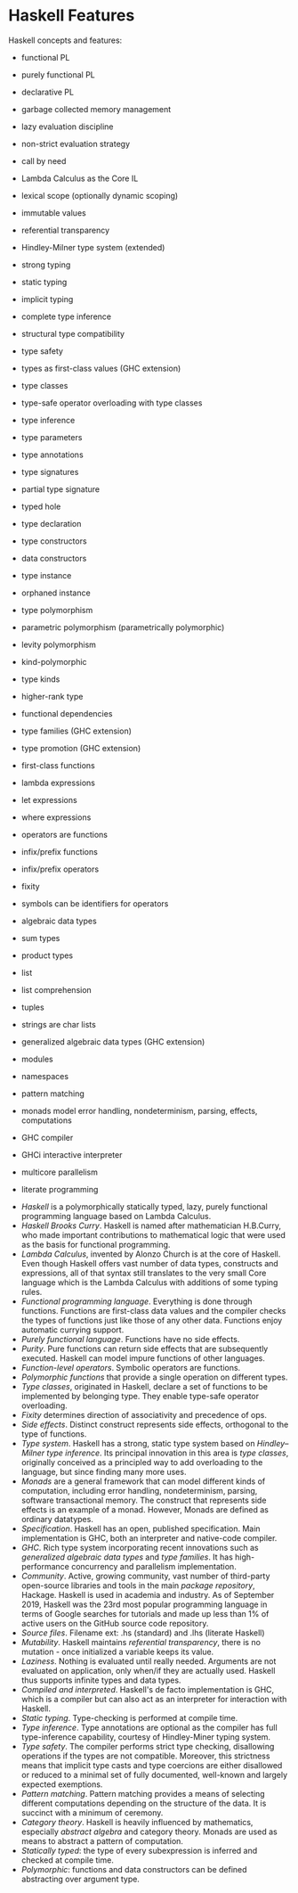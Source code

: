 # Haskell Features

Haskell concepts and features:
- functional PL
- purely functional PL
- declarative PL
- garbage collected memory management
- lazy evaluation discipline
- non-strict evaluation strategy
- call by need
- Lambda Calculus as the Core IL
- lexical scope (optionally dynamic scoping)
- immutable values
- referential transparency
- Hindley-Milner type system (extended)
- strong typing
- static typing
- implicit typing
- complete type inference
- structural type compatibility
- type safety
- types as first-class values (GHC extension)
- type classes
- type-safe operator overloading with type classes
- type inference
- type parameters
- type annotations
- type signatures
- partial type signature
- typed hole
- type declaration
- type constructors
- data constructors
- type instance
- orphaned instance
- type polymorphism
- parametric polymorphism (parametrically polymorphic)
- levity polymorphism
- kind-polymorphic
- type kinds
- higher-rank type
- functional dependencies
- type families (GHC extension)
- type promotion (GHC extension)

- first-class functions
- lambda expressions
- let expressions
- where expressions
- operators are functions
- infix/prefix functions
- infix/prefix operators
- fixity
- symbols can be identifiers for operators
- algebraic data types
- sum types
- product types
- list
- list comprehension
- tuples
- strings are char lists
- generalized algebraic data types (GHC extension)
- modules
- namespaces
- pattern matching
- monads model error handling, nondeterminism, parsing, effects, computations
- GHC compiler
- GHCi interactive interpreter
- multicore parallelism
- literate programming




* *Haskell* is a polymorphically statically typed, lazy, purely functional programming language based on Lambda Calculus.
* *Haskell Brooks Curry*. Haskell is named after mathematician H.B.Curry, who made important contributions to mathematical logic that were used as the basis for functional programming.
* *Lambda Calculus*, invented by Alonzo Church is at the core of Haskell. Even though Haskell offers vast number of data types, constructs and expressions, all of that syntax still translates to the very small Core language which is the Lambda Calculus with additions of some typing rules.
* *Functional programming language*. Everything is done through functions. Functions are first-class data values and the compiler checks the types of functions just like those of any other data. Functions enjoy automatic currying support.
* *Purely functional language*. Functions have no side effects.
* *Purity*. Pure functions can return side effects that are subsequently executed. Haskell can model impure functions of other languages.
* *Function-level operators*. Symbolic operators are functions.
* *Polymorphic functions* that provide a single operation on different types.
* *Type classes*, originated in Haskell, declare a set of functions to be implemented by belonging type. They enable type-safe operator overloading.
* *Fixity* determines direction of associativity and precedence of ops.
* *Side effects*. Distinct construct represents side effects, orthogonal to the type of functions.
* *Type system*. Haskell has a strong, static type system based on *Hindley–Milner type inference*. Its principal innovation in this area is *type classes*, originally conceived as a principled way to add overloading to the language, but since finding many more uses.
* *Monads* are a general framework that can model different kinds of computation, including error handling, nondeterminism, parsing, software transactional memory. The construct that represents side effects is an example of a monad. However, Monads are defined as ordinary datatypes.
* *Specification*. Haskell has an open, published specification. Main implementation is GHC, both an interpreter and native-code compiler.
* *GHC*. Rich type system incorporating recent innovations such as *generalized algebraic data types* and *type families*. It has high-performance concurrency and parallelism implementation.
* *Community*. Active, growing community, vast number of third-party open-source libraries and tools in the main *package repository*, Hackage. Haskell is used in academia and industry. As of September 2019, Haskell was the 23rd most popular programming language in terms of Google searches for tutorials and made up less than 1% of active users on the GitHub source code repository.
* *Source files*. Filename ext: .hs (standard) and .lhs (literate Haskell)
* *Mutability*. Haskell maintains *referential transparency*, there is no mutation - once initialized a variable keeps its value.
* *Laziness*. Nothing is evaluated until really needed. Arguments are not evaluated on application, only when/if they are actually used. Haskell thus supports infinite types and data types.
* *Compiled and interpreted*. Haskell's de facto implementation is GHC, which is a compiler but can also act as an interpreter for interaction with Haskell.
* *Static typing*. Type-checking is performed at compile time.
* *Type inference*. Type annotations are optional as the compiler has full type-inference capability, courtesy of Hindley-Miner typing system.
* *Type safety*. The compiler performs strict type checking, disallowing operations if the types are not compatible. Moreover, this strictness means that implicit type casts and type coercions are either disallowed or reduced to a minimal set of fully documented, well-known and largely expected exemptions.
* *Pattern matching*. Pattern matching provides a means of selecting different computations depending on the structure of the data. It is succinct with a minimum of ceremony.
* *Category theory*. Haskell is heavily influenced by mathematics, especially *abstract algebra* and category theory. Monads are used as means to abstract a pattern of computation.
* *Statically typed*: the type of every subexpression is inferred and checked at compile time.
* *Polymorphic*: functions and data constructors can be defined abstracting over argument type. 
